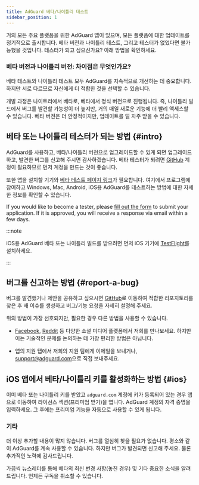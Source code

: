 ```yaml
---
title: AdGuard 베타/나이틀리 테스트
sidebar_position: 1
---
```


거의 모든 주요 플랫폼을 위한 AdGuard 앱이 있으며, 모든 플랫폼에 대한 업데이트를 정기적으로 출시합니다. 베타 버전과 나이틀리 테스트, 그리고 테스터가 없었다면 불가능했을 것입니다. 테스터가 되고 싶으신가요? 아래 방법을 확인하세요.

### 베타 버전과 나이틀리 버전: 차이점은 무엇인가요?

베타 테스트와 나이틀리 테스트 모두 AdGuard를 지속적으로 개선하는 데 중요합니다. 하지만 서로 다르므로 자신에게 더 적합한 것을 선택할 수 있습니다.

개발 과정은 나이트리에서 베타로, 베타에서 정식 버전으로 진행됩니다. 즉, 나이틀리 빌드에서 버그를 발견할 가능성이 더 높지만, 거의 매일 새로운 기능에 더 빨리 액세스할 수 있습니다. 베타 버전은 더 안정적이지만, 업데이트를 덜 자주 받을 수 있습니다.

## 베타 또는 나이틀리 테스터가 되는 방법 {#intro}

AdGuard를 사용하고, 베타/나이틀리 버전으로 업그레이드할 수 있게 되면 업그레이드하고, 발견한 버그를 신고해 주시면 감사하겠습니다. 베타 테스터가 되려면 [GitHub](https://github.com/) 계정이 필요하므로 먼저 계정을 만드는 것이 좋습니다.

또한 앱을 설치할 기기와 [베타 테스트 페이지 링크](https://adguard.com/beta.html)가 필요합니다. 여기에서 프로그램에 참여하고 Windows, Mac, Android, iOS용 AdGuard를 테스트하는 방법에 대한 자세한 정보를 확인할 수 있습니다.

If you would like to become a tester, please [fill out the form](https://surveys.adguard.com/beta_testing_program/form.html) to submit your application. If it is approved, you will receive a response via email within a few days.

:::note

iOS용 AdGuard 베타 또는 나이틀리 빌드를 받으려면 먼저 iOS 기기에 [TestFlight](https://apps.apple.com/app/testflight/id899247664)를 설치하세요.

:::

## 버그를 신고하는 방법 {#report-a-bug}

버그를 발견했거나 제안을 공유하고 싶으시면 [GitHub](https://github.com/AdguardTeam/)로 이동하여 적합한 리포지토리를 찾은 후 새 이슈를 생성하고 버그/기능 요청을 자세히 설명해 주세요.

위의 방법이 가장 선호되지만, 필요한 경우 다른 방법을 사용할 수 있습니다.

- [Facebook](https://www.facebook.com/AdguardEn/), [Reddit](https://www.reddit.com/r/Adguard/) 등 다양한 소셜 미디어 플랫폼에서 저희를 만나보세요. 하지만 이는 기술적인 문제를 논의하는 데 가장 편리한 방법은 아닙니다.

- 앱의 지원 탭에서 저희의 지원 팀에게 이메일을 보내거나, [support@adguard.com](mailto:support@adguard.com)으로 직접 보내주세요.

## iOS 앱에서 베타/나이틀리 키를 활성화하는 방법 {#ios}

이미 베타 또는 나이틀리 키를 받았고 `adguard.com` 계정에 키가 등록되어 있는 경우 앱으로 이동하여 라이선스 섹션(프리미엄 받기)을 엽니다. AdGuard 계정의 자격 증명을 입력하세요. 그 후에는 프리미엄 기능을 자동으로 사용할 수 있게 됩니다.

### 기타

더 이상 추가할 내용이 많지 않습니다. 버그를 열심히 찾을 필요가 없습니다. 평소와 같이 AdGuard를 계속 사용할 수 있습니다. 하지만 버그가 발견되면 신고해 주세요. 물론 추가적인 노력에 감사드립니다.

가끔씩 뉴스레터를 통해 베타의 최신 변경 사항(놓친 경우) 및 기타 중요한 소식을 알려드립니다. 언제든 구독을 취소할 수 있습니다.
